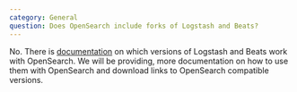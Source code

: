 ```yaml
---
category: General
question: Does OpenSearch include forks of Logstash and Beats?
---
```


No. There is [documentation](https://opensearch.org/docs/clients/agents-and-ingestion-tools/index/#compatibility-matrices) 
on which versions of Logstash and Beats work with OpenSearch. We will be providing, more documentation on how to use them with OpenSearch
and download links to OpenSearch compatible versions.

